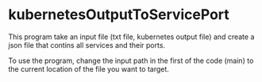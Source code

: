 # kubernetesOutputToServicePort
This program take an input file (txt file, kubernetes output file) and create a json file that contins all services and their ports.

To use the program, change the input path in the first of the code (main) to the current location of the file you want to target.
